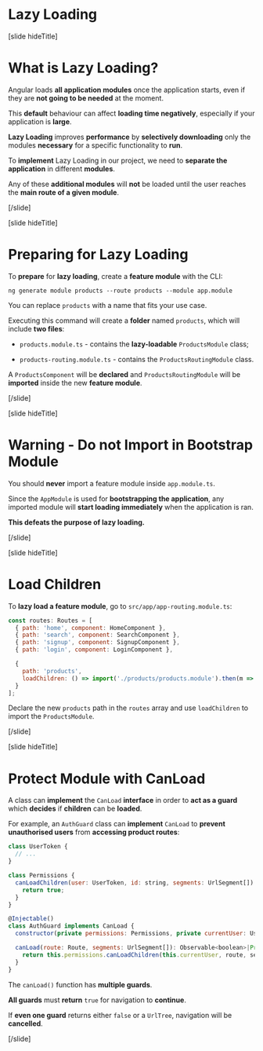 # Lazy Loading

[slide hideTitle]

# What is Lazy Loading?

Angular loads **all application modules** once the application starts, even if they are **not going to be needed** at the moment.

This **default** behaviour can affect **loading time negatively**, especially if your application is **large**.

**Lazy Loading** improves **performance** by **selectively downloading** only the modules **necessary** for a specific functionality to **run**.

To **implement** Lazy Loading in our project, we need to **separate the application** in different **modules**.

Any of these **additional modules** will **not** be loaded until the user reaches the **main route of a given module**.

[/slide]


[slide hideTitle]

# Preparing for Lazy Loading

To **prepare** for **lazy loading**, create a **feature module** with the CLI:

`ng generate module products --route products --module app.module`

You can replace `products` with a name that fits your use case.

Executing this command will create a **folder** named `products`, which will include **two files**:

- `products.module.ts` - contains the **lazy-loadable** `ProductsModule` class;

- `products-routing.module.ts` - contains the `ProductsRoutingModule` class.

A `ProductsComponent` will be **declared** and `ProductsRoutingModule` will be **imported** inside the new **feature module**.

[/slide]


[slide hideTitle]

# Warning - Do not Import in Bootstrap Module

You should **never** import a feature module inside `app.module.ts`.

Since the `AppModule` is used for **bootstrapping the application**, any imported module will **start loading immediately** when the application is ran.

**This defeats the purpose of lazy loading.**

[/slide]

[slide hideTitle]

# Load Children

To **lazy load a feature module**, go to `src/app/app-routing.module.ts`:

```js
const routes: Routes = [
  { path: 'home', component: HomeComponent },
  { path: 'search', component: SearchComponent },
  { path: 'signup', component: SignupComponent },
  { path: 'login', component: LoginComponent },

  {
    path: 'products',
    loadChildren: () => import('./products/products.module').then(m => m.ProductsModule)
  }
];
```

Declare the new `products` path in the `routes` array and use `loadChildren` to import the `ProductsModule`.

[/slide]

[slide hideTitle]

# Protect Module with CanLoad

A class can **implement** the `CanLoad` **interface** in order to **act as a guard** which **decides** if **children** can be **loaded**. 

For example, an `AuthGuard` class can **implement** `CanLoad` to **prevent unauthorised users** from **accessing product routes**: 

```js
class UserToken {
  // ...
}

class Permissions {
  canLoadChildren(user: UserToken, id: string, segments: UrlSegment[]): boolean {
    return true;
  }
}

@Injectable()
class AuthGuard implements CanLoad {
  constructor(private permissions: Permissions, private currentUser: UserToken) {}

  canLoad(route: Route, segments: UrlSegment[]): Observable<boolean>|Promise<boolean>|boolean {
    return this.permissions.canLoadChildren(this.currentUser, route, segments);
  }
}
```

The `canLoad()` function has **multiple guards**.

**All guards** must **return** `true` for navigation to **continue**.

If **even one guard** returns either `false` or a `UrlTree`, navigation will be **cancelled**.

[/slide]